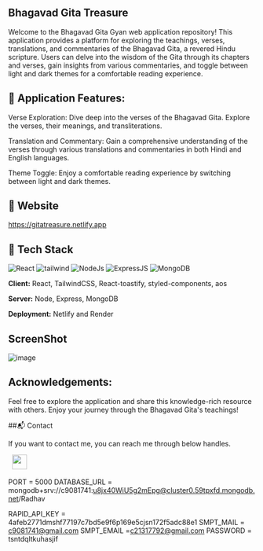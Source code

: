 ## Bhagavad Gita Treasure

Welcome to the Bhagavad Gita Gyan web application repository! This application provides a platform for exploring the teachings, verses, translations, and commentaries of the Bhagavad Gita, a revered Hindu scripture. Users can delve into the wisdom of the Gita through its chapters and verses, gain insights from various commentaries, and toggle between light and dark themes for a comfortable reading experience.

## 📌 Application Features:

Verse Exploration: Dive deep into the verses of the Bhagavad Gita. Explore the verses, their meanings, and transliterations.

Translation and Commentary: Gain a comprehensive understanding of the verses through various translations and commentaries in both Hindi and English languages.

Theme Toggle: Enjoy a comfortable reading experience by switching between light and dark themes.

## 🚀 Website 
https://gitatreasure.netlify.app

## 📌 Tech Stack
<div>
<img alt="React" src="https://img.shields.io/badge/react-%2320232a.svg?style=for-the-badge&logo=react&logoColor=%2361DAFB"/> 
<img alt="tailwind" src="https://img.shields.io/badge/Tailwind_CSS-38B2AC?style=for-the-badge&logo=tailwind-css&logoColor=white"/> 
<img alt="NodeJs" src="https://img.shields.io/badge/Node.js-43853D?style=for-the-badge&logo=node.js&logoColor=white" />
<img alt="ExpressJS" src="https://img.shields.io/badge/Express.js-000000?style=for-the-badge&logo=express&logoColor=white"/>
<img alt="MongoDB" src ="https://img.shields.io/badge/MongoDB-4EA94B?style=for-the-badge&logo=mongodb&logoColor=white"/>

</div>

**Client:** React, TailwindCSS, React-toastify, styled-components, aos

**Server:** Node, Express, MongoDB

**Deployment:** Netlify and Render

## ScreenShot
![image](https://github.com/narendercoder/BhagavadGita/assets/89627914/b8ca9951-1f6f-4a46-b6ea-03a8ab715d43)

## Acknowledgements:
Feel free to explore the application and share this knowledge-rich resource with others. Enjoy your journey through the Bhagavad Gita's teachings!

##📬 Contact

If you want to contact me, you can reach me through below handles.

&nbsp;&nbsp;<a href="www.linkedin.com/in/chhavi-265863299" target="_blank"><img src="https://www.felberpr.com/wp-content/uploads/linkedin-logo.png" width="30"></img></a>


PORT = 5000
DATABASE_URL = mongodb+srv://c9081741:u8jx40WiU5g2mEpg@cluster0.59tpxfd.mongodb.net/Radhav

RAPID_API_KEY = 4afeb2771dmshf77197c7bd5e9f6p169e5cjsn172f5adc88e1
SMPT_MAIL = c9081741@gmail.com
SMPT_EMAIL =c21317792@gmail.com
PASSWORD = tsntdqltkuhasjif

